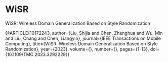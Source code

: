 # WiSR
WiSR: Wireless Domain Generalization Based on Style Randomization

@ARTICLE{10172243,
  author={Liu, Shijia and Chen, Zhenghua and Wu, Min and Liu, Chang and Chen, Liangyin},
  journal={IEEE Transactions on Mobile Computing}, 
  title={WiSR: Wireless Domain Generalization Based on Style Randomization}, 
  year={2023},
  volume={},
  number={},
  pages={1-13},
  doi={10.1109/TMC.2023.3292229}}
